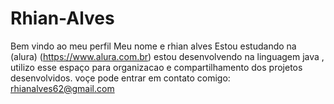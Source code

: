 # Rhian-Alves 
Bem vindo ao meu perfil 
Meu nome e rhian alves 
Estou estudando na (alura) (https://www.alura.com.br) estou desenvolvendo na linguagem java , utilizo esse espaço para organizacao e compartilhamento dos projetos desenvolvidos.
voçe pode entrar em contato comigo: rhianalves62@gmail.com

